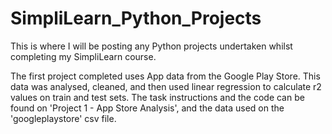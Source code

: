 # SimpliLearn_Python_Projects

This is where I will be posting any Python projects undertaken whilst completing my SimpliLearn course.

The first project completed uses App data from the Google Play Store. This data was analysed, cleaned, and then used linear regression to calculate r2 values on train and test sets. The task instructions and the code can be found on 'Project 1 - App Store Analysis', and the data used on the 'googleplaystore' csv file.
